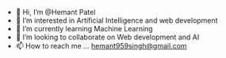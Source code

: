 - 👋 Hi, I’m @Hemant Patel  
- 👀 I’m interested in Artificial Intelligence and web development
- 🌱 I’m currently learning Machine Learning
- 💞️ I’m looking to collaborate on Web development and AI
- 📫 How to reach me ...
hemant959singh@gmail.com
<!---
Hemant959/Hemant959 is a ✨ special ✨ repository because its `README.md` (this file) appears on your GitHub profile.
You can click the Preview link to take a look at your changes.
--->
